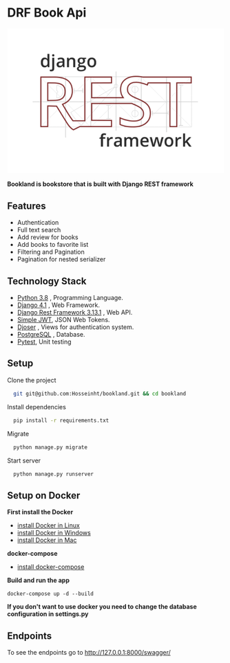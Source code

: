 # DRF Book Api

![Django Rest Framework](django_rest_framework.png)

**Bookland is bookstore that is built with Django REST framework**

## Features

- Authentication
- Full text search
- Add review for books
- Add books to favorite list
- Filtering and Pagination
- Pagination for nested serializer

## Technology Stack

- [Python 3.8](https://www.python.org/) , Programming Language. [](https://img.shields.io/badge/python-3.9-red)
- [Django 4.1](https://docs.djangoproject.com/en/3.2/releases/3.2/) , Web Framework.
- [Django Rest Framework 3.13.1](https://www.django-rest-framework.org/) , Web API.
- [Simple JWT](https://django-rest-framework-simplejwt.readthedocs.io/en/latest/), JSON Web Tokens.
- [Djoser](https://djoser.readthedocs.io/en/latest/introduction.html) , Views for authentication system.
- [PostgreSQL](https://www.postgresql.org/) , Database.
- [Pytest](https://docs.pytest.org/en/7.2.x/), Unit testing

## Setup

Clone the project

```bash
  git git@github.com:Hosseinht/bookland.git && cd bookland
```

Install dependencies

```bash
  pip install -r requirements.txt
```
Migrate

```bash
  python manage.py migrate
```

Start server

```bash
  python manage.py runserver
```

## Setup on Docker
**First install the Docker**
- [install Docker in Linux](https://docs.docker.com/engine/install/)
- [install Docker in Windows](https://docs.docker.com/desktop/windows/install/)
- [install Docker in Mac](https://docs.docker.com/desktop/mac/install/)

**docker-compose**
- [install docker-compose](https://docs.docker.com/compose/install/)

**Build and run the app**
```shell
docker-compose up -d --build
```

**If you don't want to use docker you need to change the database configuration in settings.py**


## Endpoints

To see the endpoints go to http://127.0.0.1:8000/swagger/